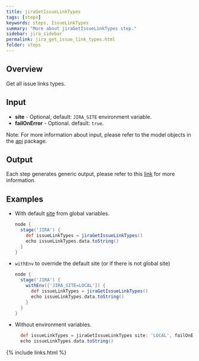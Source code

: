 ```yaml
---
title: jiraGetIssueLinkTypes
tags: [steps]
keywords: steps, IssueLinkTypes
summary: "More about jiraGetIssueLinkTypes step."
sidebar: jira_sidebar
permalink: jira_get_issue_link_types.html
folder: steps
---
```


## Overview

Get all issue links types.

## Input

* **site** - Optional, default: `JIRA_SITE` environment variable.
* **failOnError** - Optional. default: `true`.

Note: For more information about input, please refer to the model objects in the [api](https://github.com/jenkinsci/jira-steps-plugin/tree/master/src/main/java/org/thoughtslive/jenkins/plugins/jira/api) package.

## Output

Each step generates generic output, please refer to this [link](config.html#common-response--error-handling) for more information.

## Examples

* With default [site](config#environment-variables) from global variables.

  ```groovy
  node {
    stage('JIRA') {
      def issueLinkTypes = jiraGetIssueLinkTypes()
      echo issueLinkTypes.data.toString()
    }
  }
  ```
* `withEnv` to override the default site (or if there is not global site)

  ```groovy
  node {
    stage('JIRA') {
      withEnv(['JIRA_SITE=LOCAL']) {
        def issueLinkTypes = jiraGetIssueLinkTypes()
        echo issueLinkTypes.data.toString()
      }
    }
  }
  ```
* Without environment variables.

  ```groovy
    def issueLinkTypes = jiraGetIssueLinkTypes site: 'LOCAL', failOnError: false
    echo issueLinkTypes.data.toString()
  ```

{% include links.html %}
